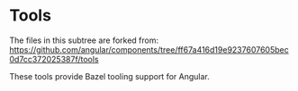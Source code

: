 # Tools

The files in this subtree are forked from: https://github.com/angular/components/tree/ff67a416d19e9237607605bec0d7cc372025387f/tools

These tools provide Bazel tooling support for Angular.